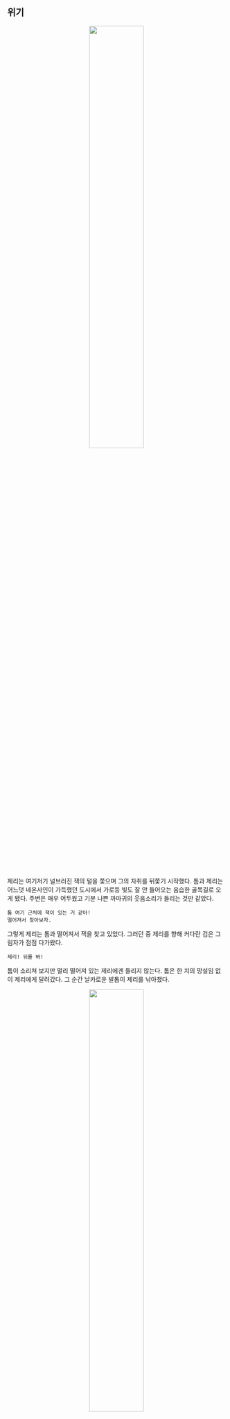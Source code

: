 ## 위기

<!-- 어두운 골목 사진 -->
<p align="center"><img src="https://user-images.githubusercontent.com/74239275/99146981-55344f80-26c0-11eb-8721-c9a2f57fd5b6.jpg" width="50%" height="50%">

제리는 여기저기 널브러진 잭의 털을 쫓으며 그의 자취를 뒤쫓기 시작했다.
톰과 제리는 어느덧 네온사인이 가득했던 도시에서 가로등 빛도 잘 안 들어오는 음습한 골목길로 오게 됐다.
주변은 매우 어두웠고 기분 나쁜 까마귀의 웃음소리가 들리는 것만 같았다.

```
톰 여기 근처에 잭이 있는 거 같아!
떨어져서 찾아보자.
```

그렇게 제리는 톰과 떨어져서 잭을 찾고 있었다.
그러던 중 제리를 향해 커다란 검은 그림자가 점점 다가왔다.

```
제리! 뒤를 봐!
```

톰이 소리쳐 보지만 멀리 떨어져 있는 제리에겐 들리지 않는다.
톰은 한 치의 망설임 없이 제리에게 달려갔다.
그 순간 날카로운 발톱이 제리를 낚아챘다.

<!-- 붙잡힌 제리의 모습 사진 -->
<p align="center"><img src="https://user-images.githubusercontent.com/74279304/99484634-2fe76000-29a4-11eb-9ac3-6321eedb5de7.png" width="50%" height="50%">

발버둥 치는 제리. 톰은 소리쳤다.

```
제리를 놓아줘!! 제리!! 제리!!
```

이내 검은 그림자는 제리와 함께 사라졌다.
톰은 놀란 마음을 다스리며 제리를 잡아간 범인의 모습을 되새겨보았다.

```
일단 진정하자. 아까 그 고양이 어떻게 생겼더라? 발과 발톱이 거칠었어... 길고양이가 분명해..
그러면, 저번에 만났던 덩치가 큰 고양인가? 아니면.. 제리가 잭이라고 예상했던 고양이?
아니면 완전히 다른 고양이..?
어두운 골목에서 자신의 모습을 안 드러냈으니 검은색 털을 가진 고양이가 분명해!!
```

톰은 그 찰나의 순간을 회상하며 제리를 납치해간 고양이를 유추하기 시작했다. 
그러나 아무리 생각해도 톰은 그 고양이가 누군지 알 수 없었다. 

```
혹시.. 제리의 말대로 잭인 걸까??
아냐! 이렇게 생각하고 있을 시간이 없어!
```

톰은 제리를 찾으러 그림자를 쫓았다.

```
제리! 어디로 간 거야! 내 목소리가 들리면 대답해줘!
```

그때, 그림자가 도망간 방향으로 제리의 목소리가 들렸다.
 
```
톰!! 나 여깄어!! 톰!!
살려..읍...
```

톰은 귀를 쫑긋 세우며 제리의 목소리가 들리는 곳이 어딘지 찾고자 하였다. 
톰이 소리를 쫓으며 말했다.

```
안돼!
제리를 놔줘! 
```

한편, 골목 속 어둠 어딘가 길고양이들의 소굴이 있었다.
제리를 납치한 고양이는 이곳으로 모습을 감췄다.
톰은 제리를 찾아 골목길의 깊은 곳으로 들어갔다. 
이곳저곳을 뒤지다 톰은 길고양이들의 소굴을 찾아냈다. 
그곳에 들어선 톰은 무시무시한 분위기에 압도되었지만, 제리를 구하기 위해 용기를 내어 더 다가갔다.
그때, 제리를 납치한 그 고양이가 자신의 우두머리에게 얘기하듯이 말을 꺼냈다.

```
참 맛있게 생기지 않았습니까? 행님? 
```

<p align="center"><img src="https://user-images.githubusercontent.com/74230759/99184494-98f18c80-2786-11eb-8366-c676f698aa01.jpg" width="50%" height="50%">

제리는 어떤 고양이에게 꼬리를 잡혀 대롱대롱 매달려있었다. 
톰은 제리가 금방이라도 잡아 먹힐 것 같아 두려웠다. 

```
뭐야 너네들! 당장 내 친구 안 풀어줘??
```

톰은 생각보다 많은 숫자의 고양이를 보고 당황했지만, 제리를 구해야겠다는 생각밖에 들지 않았다.

```
쟤는 뭐 하는 놈이야?
```

어둠에 가려 보이지 않던 길고양이들의 목소리가 들렸다. 

```
이 조그마한 쥐가 네 친구라고? 
형님, 이 고양이가 하는 말 좀 들어보십쇼. 이렇게 맛있어 보이는 쥐와 친구라니, 웃기지 않습니까?
```

그때 어둠 속에서 한 고양이가 걸어 나왔다.

```
그래. 참 맛있게 생겼구나! 안그래 톰??
```

그 고양이는 잭이었다. 

<!-- 잭의 모습 -->
<p align="center"><img src="https://i.esdrop.com/d/kM787vMiQE.jpg" width="50%" height="50%">

```
집고양이 생활이 꽤 만족스러운가 봐? 털에 윤기 도는 것 좀 봐.
```
```
진짜 잭이었어?
```
```
그래, 톰. 오랜만이야? 
```

어둠에서 모습을 드러낸 잭은 고양이 무리 속 한 가운데서 고고하게 자리잡고 앉아 톰에게 말을 이어갔다.
```
아까는 그저 굶어가는 가여운 고양이인 척 해봤지만… 역시나 나인지 몰라보고 제 먹이도 내주더군.
정말이지 감동이었어 톰.
하지만, 길고양이 시절은 다 잊은 모양이야. 먹이를 나눠주는 여유도 부리다니.
집고양이 다 된 네 꼴을 보니 아주 우습구나. 
```
오랜만에 만난 잭은 예전보다 초췌해져 있었다. 
원래도 삐딱한 인상이긴 했지만 예전보다 훨씬 탁하고 날카로운 눈동자를 하고 있었다.
톰은 잭이 종적을 감춘 이후 어떻게 지냈는지, 그리고 왜 길고양이들의 소굴에서 우두머리 역할을 하고 있는지 궁금했다.
하지만 궁금증을 해결하는 것보다 제리를 구하는 것이 우선이었다.

```
잭, 그 쥐는 제리야. 얼른 놔줘. 제리가 먼저 너를 알아보고 찾으러 다녔어.
```

하지만 잭은 잔인한 미소를 지으며 군침을 삼켰다.
```
제리? 하하 넌 아직도 쥐랑 다니나 보군. 정말 변한게 하나도 없어.
```
```
톰, 정말로 쥐와 우리가 친구가 될 수 있을 거라는 순진한 생각을 하는 건 아니겠지? 쥐는 그저 우리의 먹잇감일 뿐이야.
종들아, 내가 먼저 한 입을 먹을 테니 너희들은 그다음에 먹도록 해라.
```

그리고 잭은 제리를 향해 입을 벌리고 천천히 다가가기 시작했다.

```
안 돼!!! 멈춰!!!
```

톰은 앞뒤 생각할 겨를 없이 잭에게 달려들어 얼굴을 할퀴었다.
잭은 뛰어난 반사신경으로 치명상을 입는 것은 피했지만 왼쪽 볼이 살짝 할퀴어 그곳에서 피가 조금 흘러나왔다.
톰의 할퀴기 공격에 제리는 잭으로부터 빠져나올 수 있었다. 
톰은 재빠르게 제리를 붙잡고 잭과 간격을 벌렸다.
하지만 이미 도망가기에는 늦었다.
잭이 공격당하자마자 그를 따르는 길고양이 무리가 출구를 가로막고 톰과 제리를 포위하였기 때문이다.

```
톰, 죽고 싶은가 보구나?
```

잭이 분노에 가득 찬 표정으로 말했다.

톰은 제리를 잡아먹으려는 잭의 태도에 반사적으로 공격하였지만, 잭의 말을 듣자마자 잊고 있었던 공포를 느꼈다.
주위를 살펴보니 앞에는 잭이 다가오고, 뒤에는 잭의 무리가 톰을 감싸고 있었다. 
톰은 패닉상태에 빠져 아무런 대책을 세울 수가 없었다.

```
그래.. 예전에도 이런 상황이었던 것 같은데..
```
한창 톰이 미야와 사랑에 빠졌을 때 잭과 싸운 적이 있었다.
그때에도 톰은 잭의 무리로 둘러싸였고
수적 열세 때문에 지고 말았고 그 이후로 잭에게 덤비지 못했다.
그리고 미야를, 톰의 가장 소중했던 존재를 잃고 말았었다. 하지만 그 생각도 잠깐, 톰은 현재 자신이 처한 상황에 두려움을 느꼈다.

```
'어떡하지? 이대로 죽는 걸까?'
```

잭은 날카로운 발톱을 드러낸 채 톰에게 뛰어들었다.
그 순간, 동시에 제리는 톰에게 소리쳤다.

<!-- 구멍을 가리키는 제리 사진 -->
<p align="center"><img src="https://postfiles.pstatic.net/MjAyMDExMThfNTgg/MDAxNjA1NzAxMDk0NzE5.5M28uJ0a5mr-nQBlH3Xsq3hM43ky3OwJZbW902F_6Ggg.dE6FKHSyhiJfS0z06WLn8NS7zZzstjWsloAxChYjJyYg.PNG.eunyoungyi/%EC%9C%84%EA%B8%B0_%EC%A0%9C%EB%A6%AC%EA%B0%80%EB%B0%9C%EA%B2%AC%ED%95%9C%EA%B5%AC%EB%A9%8D.png?type=w773" width="50%" height="50%">

```
톰!! 왼쪽 담장 구멍으로 도망쳐!
```

톰이 멘붕상태에 빠져있을 때 톰을 대신해서 제리는 빠르게 주위를 살펴보고 도망갈 궁리를 하고 있었다. 
다행히 제리는 톰의 왼쪽에 작은 구멍이 난 담장이 있는 것을 포착했고, 재빨리 톰에게 이 사실을 알렸다.
제리의 말에 톰은 담장을 향해 달렸다. 그리고는 제리에게 말했다.

```
좋아 제리, 꽉 잡고 있어!
```

제리는 떨어질세라 톰의 앞발을 꽉 잡고 매달린 채 톰과 달아나기 시작했다.

담장에 난 구멍은 고양이 한 마리가 빠져나갈 수 있는 크기였기에, 그들이 톰과 제리를 빠르게 쫓아오진 못했다.
하지만 톰과 제리는 그 사실을 알지 못한 채, 그저 그들에게서 도망을 가야 한다는 생각뿐이었다.
톰과 제리는 뒤도 돌아보지 않은 채 계속해서 앞으로 달리고, 또 달려 나갔다.

```
톰 우리 살아남을 수 있을까?
```
```
걱정하지마. 제리, 나를 믿어. 절대 널 놓치지 않을 거야..
소중한 사람을 잃는 건 그만하고 싶다고..
```
톰은 필사적으로 달렸다. 
그렇게 한참을 달렸을 때, 쫓아오는 소리가 들리지 않는다는 것을 깨달은 톰은 그 자리에서 바로 멈추었다.
그리고나서 톰의 상태를 확인했다. 제리는 너무나 달라진 잭의 모습에 당황한 듯 생각에 빠져있었다.

```
제리. 괜찮아? 
```
톰은 적잖게 당황하는 제리를 걱정하며 조심스레 물었다.

```
톰.. 잭이 왜 저렇게 변한거야? 
잭이 사라졌을 때... 그때 무슨 일이 생겼던게 분명해!
고양이가 저렇게 한순간에 바뀌기가 쉽지 않잖아..?
```
톰은 제리의 말을 듣고 나서 생각에 잠겼다. 그러다 문득 티비에서 보았던 한 장면이 떠올랐다.
이세계를 갔다온 몇몇 사람들이 이상해졌다는 이야기였다. 톰은 제리에게 말했다.

```
... 이세계....
그래..!!! 잭은 이세계에 갔던 게 분명해!
제리, 어쩌면 우리가 모험을 떠날 이세계와 잭을 찾으러 가야할 곳이 똑같은 곳일지도 몰라.
``` 
제리는 깜짝 놀라며 되물었다.

```
뭐?! 근데..우린 이세계에 대해 아는 게 없는걸? 그리고 변해버린 잭에 대해서도..
```

톰은 한숨을 쉬며 대답했다.

```
하.. 이세계에 대한 것을 알 수 있다면 좋을 텐데..
```

```
음.. 아! 톰, 대장바퀴한테 물어보는 건 어때?
그는 모르는 게 없어보이던데
```

톰과 제리는 대장바퀴에게 갔다.
```
대장바퀴!! 혹시 이세계에 대해 알고 있는게 있니?? 
```
```
이세계? 이세계에 대해서 알고싶어?
```
```
응...네 지식이 필요해 우리를 좀 도와줘. 부탁해.
```
```
이세계에 대해서는 나도 가본적이 없어서 그저 풍문으로만 들은 얘기야.
이세계는 말이야... 
너희 동화 "오즈의 마법사" 알지?
```
```
응! 도로시와 친구들이 소원을 이루기 위해 위대한 마법사 오즈를 만나러가는 내용이잖아!
근데 그건 왜 물어봐?
```
```
이세계가 바로 그런곳이야
나도 잘은 모르지만 그곳에는 오즈처럼 소원을 들어주는 마법사가 있다했어.
...여기까지가 나, 그리고 우리 바퀴벌레 가족이 너희에게 말해줄 수 있는 이세계에 대한 내용들이야.
이 이상은 우리도 말해줄 수 없어. 
도움이 되었길 바라...
```

톰과 제리는 바퀴벌레 대장의 이야기를 귀기울여 들었다.

```
음... 그니까 이세계에 가면 소원을 이룰 수 있다는 말이지....? 그런데 대장바퀴야, 혹시 이세계에 가는 방법은 말해줄 수 없어?
```
대장바퀴는 톰의 질문을 듣고 이내 씁쓸한 표정을 짓더니 말했다. 
```
음.. 거기까지 말해줄게.
이세계는 가고싶다고 해서 아무나 갈 수 있는 곳이 아니야.
마법사가 직접 이세계에 올 사람을 선택하고 오직 '선택'받은 그 사람들만 이세계로 갈 수 있는 거지.
내가 듣기로 이세계의 마법사는 선택의 증표로  '구슬'을 준다고 했어. 너네 혹시 구슬을 받은거야?
```
제리는 대장바퀴의 말을 듣고선 깜짝 놀랐다. 
```
혹시.. 톰, 우리 모험을 떠나기 전 만났던 그 할머니가 마법사 아니야?
```
제리는 혹시나 하는 마음에 톰의 목에 걸려있던 오색빛깔 복주머니를 풀어 그 안의 내용물을 확인했다.

```
톰!! 이것봐!! 구슬이야!!
```
대장바퀴는 톰과 제리가 선택받았다는 사실에 놀랐다.
```
너희는 선택받았구나. 그럼 말이 달라지지. 나는 선택받은 자들에게만 이세계로 향하는 방법을 알려주고 있어.
아깐 너희가 선택받은 자들이 아니라고 생각해서 말해줄 수 없었던거고.
아무도 없는 골목으로 들어가서 그 구슬을 꺼내봐. 그럼 이세계로 향하는 문이 열릴거야.
```
```
이세계로 갈 수 있다니!
```
대장바퀴의 말에 신난 톰과 제리는 주변에 마땅한 골목을 찾기 시작했다.
제리는 잭과 이세계와의 관련성에 대해 더욱 궁금해졌다.
톰은 이세계로 향할 수 있다는 사실에 가슴이 뛰었고, 그곳에서 자신을 돌보아줄 집사와 행복해질 상상을 했다.
그러나 잭에 대한 찝찝함은 가슴 한구석에 남아있었다.

그들은 서로 다른 이유를 가진 채 이세계와 한 발짝 더 가까워졌다.

```
가자 제리!!!!
```
```
그래, 톰!
```
방금 있었던 위험함은 까맣게 잊은건지, 둘다 자신감 가득히 이세계를 찾아 떠났다. 
그들에게 어떤일이 일어날지 모른채로...

